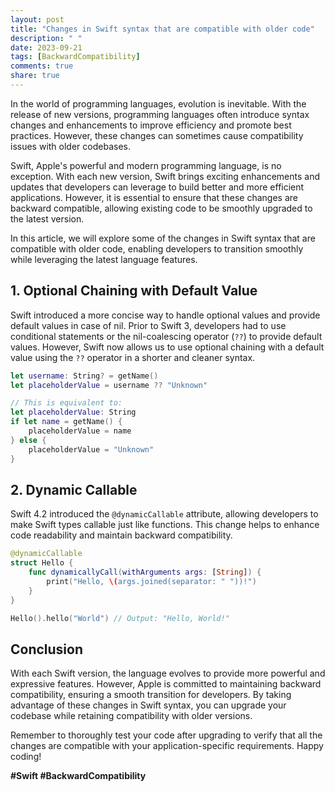 ```yaml
---
layout: post
title: "Changes in Swift syntax that are compatible with older code"
description: " "
date: 2023-09-21
tags: [BackwardCompatibility]
comments: true
share: true
---
```


In the world of programming languages, evolution is inevitable. With the release of new versions, programming languages often introduce syntax changes and enhancements to improve efficiency and promote best practices. However, these changes can sometimes cause compatibility issues with older codebases.

Swift, Apple's powerful and modern programming language, is no exception. With each new version, Swift brings exciting enhancements and updates that developers can leverage to build better and more efficient applications. However, it is essential to ensure that these changes are backward compatible, allowing existing code to be smoothly upgraded to the latest version.

In this article, we will explore some of the changes in Swift syntax that are compatible with older code, enabling developers to transition smoothly while leveraging the latest language features.

## 1. Optional Chaining with Default Value
Swift introduced a more concise way to handle optional values and provide default values in case of nil. Prior to Swift 3, developers had to use conditional statements or the nil-coalescing operator (`??`) to provide default values. However, Swift now allows us to use optional chaining with a default value using the `??` operator in a shorter and cleaner syntax.

```swift
let username: String? = getName()
let placeholderValue = username ?? "Unknown"

// This is equivalent to:
let placeholderValue: String
if let name = getName() {
    placeholderValue = name
} else {
    placeholderValue = "Unknown"
}
```

## 2. Dynamic Callable
Swift 4.2 introduced the `@dynamicCallable` attribute, allowing developers to make Swift types callable just like functions. This change helps to enhance code readability and maintain backward compatibility.

```swift
@dynamicCallable
struct Hello {
    func dynamicallyCall(withArguments args: [String]) {
        print("Hello, \(args.joined(separator: " "))!")
    }
}

Hello().hello("World") // Output: "Hello, World!"
```

## Conclusion
With each Swift version, the language evolves to provide more powerful and expressive features. However, Apple is committed to maintaining backward compatibility, ensuring a smooth transition for developers. By taking advantage of these changes in Swift syntax, you can upgrade your codebase while retaining compatibility with older versions.

Remember to thoroughly test your code after upgrading to verify that all the changes are compatible with your application-specific requirements. Happy coding!

**#Swift #BackwardCompatibility**